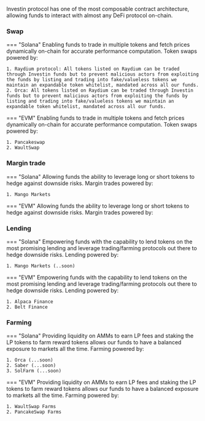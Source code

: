 
Investin protocol has one of the most composable contract architecture, allowing funds to interact with almost any DeFi protocol on-chain.


### Swap
=== "Solana"
    Enabling funds to trade in multiple tokens and fetch prices dynamically on-chain for accurate performance computation. Token swaps powered by:

    1. Raydium protocol: All tokens listed on Raydium can be traded through Investin funds but to prevent malicious actors from exploiting the funds by listing and trading into fake/valueless tokens we maintain an expandable token whitelist, mandated across all our funds.
    2. Orca: All tokens listed on Raydium can be traded through Investin funds but to prevent malicious actors from exploiting the funds by listing and trading into fake/valueless tokens we maintain an expandable token whitelist, mandated across all our funds.



=== "EVM"
    Enabling funds to trade in multiple tokens and fetch prices dynamically on-chain for accurate performance computation. Token swaps powered by:

    1. Pancakeswap
    2. WaultSwap
   
    



### Margin trade 
=== "Solana"
    Allowing funds the ability to leverage long or short tokens to hedge against downside risks. Margin trades powered by:

    1. Mango Markets



=== "EVM"
    Allowing funds the ability to leverage long or short tokens to hedge against downside risks. Margin trades powered by:

    


### Lending
=== "Solana"
    Empowering funds with the capability to lend tokens on the most promising lending and leverage trading/farming protocols out there to hedge downside risks. Lending powered by:
    
    1. Mango Markets (..soon)



=== "EVM"
    Empowering funds with the capability to lend tokens on the most promising lending and leverage trading/farming protocols out there to hedge downside risks. Lending powered by:
    
    1. Alpaca Finance
    2. Belt Finance
   
    




### Farming
=== "Solana"
    Providing liquidity on AMMs to earn LP fees and staking the LP tokens to farm reward tokens allows our funds to have a balanced exposure to markets all the time. Farming powered by: 
    
    1. Orca (...soon)
    2. Saber (...soon)
    3. SolFarm (...soon)



=== "EVM"
    Providing liquidity on AMMs to earn LP fees and staking the LP tokens to farm reward tokens allows our funds to have a balanced exposure to markets all the time. Farming powered by: 
    
    1. WaultSwap Farms
    2. PancakeSwap Farms
    